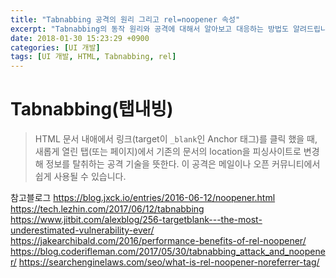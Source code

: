 ```yaml
---
title: "Tabnabbing 공격의 원리 그리고 rel=noopener 속성"
excerpt: "Tabnabbing의 동작 원리와 공격에 대해서 알아보고 대응하는 방법도 알려드립니다."
date: 2018-01-30 15:23:29 +0900
categories: [UI 개발]
tags: [UI 개발, HTML, Tabnabbing, rel]
---
```


# Tabnabbing(탭내빙)
> HTML 문서 내애에서 링크(target이 `_blank`인 Anchor 태그)를 클릭 했을 때, 새롭게 열린 탭(또는 페이지)에서 기존의 문서의 location을 피싱사이트로 변경해 정보를 탈취하는 공격 기술을 뜻한다. 이 공격은 메일이나 오픈 커뮤니티에서 쉽게 사용될 수 있습니다.


참고블로그
https://blog.jxck.io/entries/2016-06-12/noopener.html
https://tech.lezhin.com/2017/06/12/tabnabbing
https://www.jitbit.com/alexblog/256-targetblank---the-most-underestimated-vulnerability-ever/
https://jakearchibald.com/2016/performance-benefits-of-rel-noopener/
https://blog.coderifleman.com/2017/05/30/tabnabbing_attack_and_noopener/
https://searchenginelaws.com/seo/what-is-rel-noopener-noreferrer-tag/